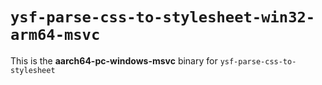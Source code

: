 # `ysf-parse-css-to-stylesheet-win32-arm64-msvc`

This is the **aarch64-pc-windows-msvc** binary for `ysf-parse-css-to-stylesheet`
